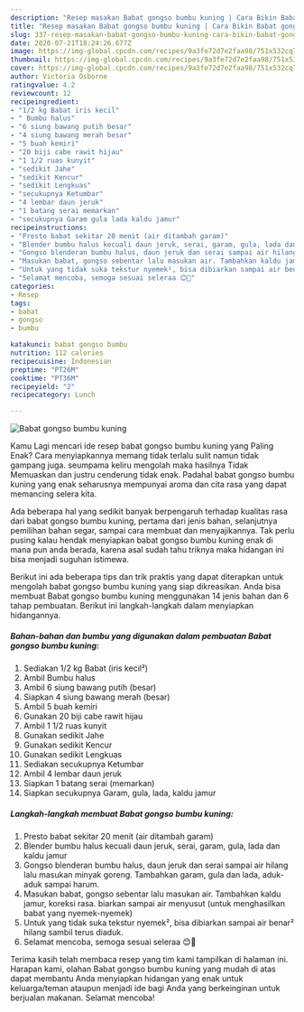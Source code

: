 ```yaml
---
description: "Resep masakan Babat gongso bumbu kuning | Cara Bikin Babat gongso bumbu kuning Yang Mudah Dan Praktis"
title: "Resep masakan Babat gongso bumbu kuning | Cara Bikin Babat gongso bumbu kuning Yang Mudah Dan Praktis"
slug: 337-resep-masakan-babat-gongso-bumbu-kuning-cara-bikin-babat-gongso-bumbu-kuning-yang-mudah-dan-praktis
date: 2020-07-21T18:24:26.677Z
image: https://img-global.cpcdn.com/recipes/9a3fe72d7e2faa98/751x532cq70/babat-gongso-bumbu-kuning-foto-resep-utama.jpg
thumbnail: https://img-global.cpcdn.com/recipes/9a3fe72d7e2faa98/751x532cq70/babat-gongso-bumbu-kuning-foto-resep-utama.jpg
cover: https://img-global.cpcdn.com/recipes/9a3fe72d7e2faa98/751x532cq70/babat-gongso-bumbu-kuning-foto-resep-utama.jpg
author: Victoria Osborne
ratingvalue: 4.2
reviewcount: 12
recipeingredient:
- "1/2 kg Babat iris kecil"
- " Bumbu halus"
- "6 siung bawang putih besar"
- "4 siung bawang merah besar"
- "5 buah kemiri"
- "20 biji cabe rawit hijau"
- "1 1/2 ruas kunyit"
- "sedikit Jahe"
- "sedikit Kencur"
- "sedikit Lengkuas"
- "secukupnya Ketumbar"
- "4 lembar daun jeruk"
- "1 batang serai memarkan"
- "secukupnya Garam gula lada kaldu jamur"
recipeinstructions:
- "Presto babat sekitar 20 menit (air ditambah garam)"
- "Blender bumbu halus kecuali daun jeruk, serai, garam, gula, lada dan kaldu jamur"
- "Gongso blenderan bumbu halus, daun jeruk dan serai sampai air hilang lalu masukan minyak goreng. Tambahkan garam, gula dan lada, aduk-aduk sampai harum."
- "Masukan babat, gongso sebentar lalu masukan air. Tambahkan kaldu jamur, koreksi rasa. biarkan sampai air menyusut (untuk menghasilkan babat yang nyemek-nyemek)"
- "Untuk yang tidak suka tekstur nyemek², bisa dibiarkan sampai air benar² hilang sambil terus diaduk."
- "Selamat mencoba, semoga sesuai seleraa 😊🙏"
categories:
- Resep
tags:
- babat
- gongso
- bumbu

katakunci: babat gongso bumbu 
nutrition: 112 calories
recipecuisine: Indonesian
preptime: "PT26M"
cooktime: "PT36M"
recipeyield: "2"
recipecategory: Lunch

---
```



![Babat gongso bumbu kuning](https://img-global.cpcdn.com/recipes/9a3fe72d7e2faa98/751x532cq70/babat-gongso-bumbu-kuning-foto-resep-utama.jpg)

Kamu Lagi mencari ide resep babat gongso bumbu kuning yang Paling Enak? Cara menyiapkannya memang tidak terlalu sulit namun tidak gampang juga. seumpama keliru mengolah maka hasilnya Tidak Memuaskan dan justru cenderung tidak enak. Padahal babat gongso bumbu kuning yang enak seharusnya mempunyai aroma dan cita rasa yang dapat memancing selera kita.

Ada beberapa hal yang sedikit banyak berpengaruh terhadap kualitas rasa dari babat gongso bumbu kuning, pertama dari jenis bahan, selanjutnya pemilihan bahan segar, sampai cara membuat dan menyajikannya. Tak perlu pusing kalau hendak menyiapkan babat gongso bumbu kuning enak di mana pun anda berada, karena asal sudah tahu triknya maka hidangan ini bisa menjadi suguhan istimewa.




Berikut ini ada beberapa tips dan trik praktis yang dapat diterapkan untuk mengolah babat gongso bumbu kuning yang siap dikreasikan. Anda bisa membuat Babat gongso bumbu kuning menggunakan 14 jenis bahan dan 6 tahap pembuatan. Berikut ini langkah-langkah dalam menyiapkan hidangannya.

<!--inarticleads1-->

##### Bahan-bahan dan bumbu yang digunakan dalam pembuatan Babat gongso bumbu kuning:

1. Sediakan 1/2 kg Babat (iris kecil²)
1. Ambil  Bumbu halus
1. Ambil 6 siung bawang putih (besar)
1. Siapkan 4 siung bawang merah (besar)
1. Ambil 5 buah kemiri
1. Gunakan 20 biji cabe rawit hijau
1. Ambil 1 1/2 ruas kunyit
1. Gunakan sedikit Jahe
1. Gunakan sedikit Kencur
1. Gunakan sedikit Lengkuas
1. Sediakan secukupnya Ketumbar
1. Ambil 4 lembar daun jeruk
1. Siapkan 1 batang serai (memarkan)
1. Siapkan secukupnya Garam, gula, lada, kaldu jamur




<!--inarticleads2-->

##### Langkah-langkah membuat Babat gongso bumbu kuning:

1. Presto babat sekitar 20 menit (air ditambah garam)
1. Blender bumbu halus kecuali daun jeruk, serai, garam, gula, lada dan kaldu jamur
1. Gongso blenderan bumbu halus, daun jeruk dan serai sampai air hilang lalu masukan minyak goreng. Tambahkan garam, gula dan lada, aduk-aduk sampai harum.
1. Masukan babat, gongso sebentar lalu masukan air. Tambahkan kaldu jamur, koreksi rasa. biarkan sampai air menyusut (untuk menghasilkan babat yang nyemek-nyemek)
1. Untuk yang tidak suka tekstur nyemek², bisa dibiarkan sampai air benar² hilang sambil terus diaduk.
1. Selamat mencoba, semoga sesuai seleraa 😊🙏




Terima kasih telah membaca resep yang tim kami tampilkan di halaman ini. Harapan kami, olahan Babat gongso bumbu kuning yang mudah di atas dapat membantu Anda menyiapkan hidangan yang enak untuk keluarga/teman ataupun menjadi ide bagi Anda yang berkeinginan untuk berjualan makanan. Selamat mencoba!
